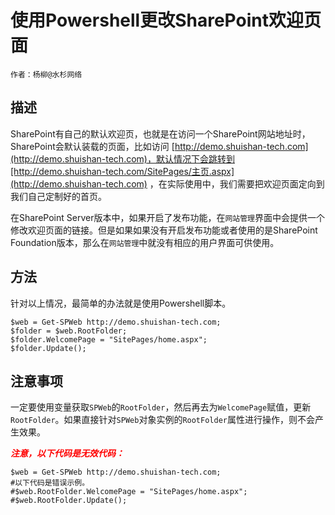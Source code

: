 # 使用Powershell更改SharePoint欢迎页面
    作者：杨柳@水杉网络

## 描述
SharePoint有自己的默认欢迎页，也就是在访问一个SharePoint网站地址时，SharePoint会默认装载的页面，比如访问 [http://demo.shuishan-tech.com](http://demo.shuishan-tech.com)，默认情况下会跳转到[http://demo.shuishan-tech.com/SitePages/主页.aspx](http://demo.shuishan-tech.com) ，在实际使用中，我们需要把欢迎页面定向到我们自己定制好的首页。

在SharePoint Server版本中，如果开启了发布功能，在`网站管理`界面中会提供一个修改欢迎页面的链接。但是如果如果没有开启发布功能或者使用的是SharePoint Foundation版本，那么在`网站管理`中就没有相应的用户界面可供使用。

## 方法
针对以上情况，最简单的办法就是使用Powershell脚本。

```
$web = Get-SPWeb http://demo.shuishan-tech.com;
$folder = $web.RootFolder;
$folder.WelcomePage = "SitePages/home.aspx";
$folder.Update();
```

## 注意事项
一定要使用变量获取`SPWeb`的`RootFolder`，然后再去为`WelcomePage`赋值，更新`RootFolder`。如果直接针对`SPWeb`对象实例的`RootFolder`属性进行操作，则不会产生效果。

<font style="color:red;">***注意，以下代码是无效代码：***</font>
```
$web = Get-SPWeb http://demo.shuishan-tech.com;
#以下代码是错误示例。
#$web.RootFolder.WelcomePage = "SitePages/home.aspx";
#$web.RootFolder.Update();
```
